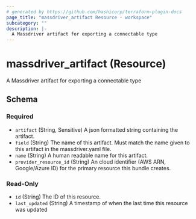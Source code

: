 ```yaml
---
# generated by https://github.com/hashicorp/terraform-plugin-docs
page_title: "massdriver_artifact Resource - workspace"
subcategory: ""
description: |-
  A Massdriver artifact for exporting a connectable type
---
```


# massdriver_artifact (Resource)

A Massdriver artifact for exporting a connectable type



<!-- schema generated by tfplugindocs -->
## Schema

### Required

- `artifact` (String, Sensitive) A json formatted string containing the artifact.
- `field` (String) The name of this artifact. Must match the name given to this artifact in the massdriver.yaml file.
- `name` (String) A human readable name for this artifact.
- `provider_resource_id` (String) An cloud identifier (AWS ARN, Google/Azure ID) for the primary resource this bundle creates.

### Read-Only

- `id` (String) The ID of this resource.
- `last_updated` (String) A timestamp of when the last time this resource was updated


